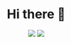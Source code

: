 <h1 align= center>
  Hi there 👋
 </h1>

<div align=center>
  <a hrfe="https://github.com/AngelaMunante">
    <img heigth="150em" src="https://github-readme-stats.vercel.app/api/top-langs/?username=AngelaMunante&layout=compact&theme=material-palenight&bg_color=00000000"/>
  </a>
  <a hrfe="https://github.com/AngelaMunante">
    <img heigth="150em" src="https://github-readme-stats.vercel.app/api?username=AngelaMunante&show_icons=true&theme=material-palenight&bg_color=00000000&include_all_commits=true"/>
  </a>
</div>


<!--
**AngelaMunante/AngelaMunante** is a ✨ _special_ ✨ repository because its `README.md` (this file) appears on your GitHub profile.

Here are some ideas to get you started:

- 🔭 I’m currently working on ...
- 🌱 I’m currently learning ...
- 👯 I’m looking to collaborate on ...
- 🤔 I’m looking for help with ...
- 💬 Ask me about ...
- 📫 How to reach me: ...
- 😄 Pronouns: ...
- ⚡ Fun fact: ...
-->
